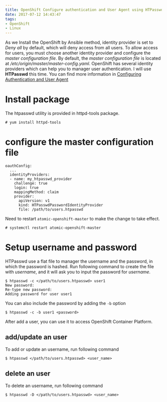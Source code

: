 ```yaml
---
title: OpenShift Configure authentication and User Agent using HTPasswd
date: 2017-07-12 14:43:47
tags:
- OpenShift
- Linux
---
```


As we Install the OpenShift by Ansible method, identity provider is set to *Deny all* by default, which will deny access from all users. To allow access for users, you must choose another identity provider and configure the *master configuration file*. By default, the *master configuration file* is located at */etc/origin/master/master-config.yaml*.
OpenShift has several identity providers which can help you to manager user authentication. I will use **HTPasswd** this time. You can find more information in
[Configuring Authentication and User Agent](https://docs.openshift.com/container-platform/3.5/install_config/configuring_authentication.html)

# Install package

The htpasswd utility is provided in httpd-tools package.

```
# yum install httpd-tools
```

# configure the master configuration file

```
oauthConfig:
  ...
  identityProviders:
  - name: my_htpasswd_provider 
    challenge: true 
    login: true 
    mappingMethod: claim 
    provider:
      apiVersion: v1
      kind: HTPasswdPasswordIdentityProvider
      file: /path/to/users.htpasswd 
```

Need to restart `atomic-openshift-master` to make the change to take effect.

```
# systemctl restart atomic-openshift-master
```

<!-- more -->

# Setup username and password

HTPasswd use a flat file to manager the username and the password, in which the
password is hashed. Run following command to create the file with *username*,
and it will ask you to input the password for *username*.

```
$ htpasswd -c </path/to/users.htpasswd> user1
New password:
Re-type new password:
Adding password for user user1
```

You can also include the password by adding the `-b` option

```
$ htpasswd -c -b user1 <password>
```

After add a user, you can use it to access OpenShift Container Platform.

## add/update an user

To add or update an username, run following command

```
$ htpasswd </path/to/users.htpasswd> <user_name>
```

## delete an user

To delete an username, run following command

```
$ htpasswd -D </path/to/users.htpasswd> <user_name>
```
